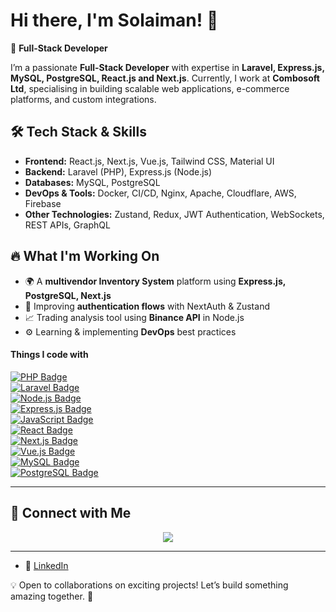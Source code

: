 # Hi there, I'm Solaiman! 👋

🚀 **Full-Stack Developer**

I’m a passionate **Full-Stack Developer** with expertise in **Laravel, Express.js, MySQL, PostgreSQL, React.js and Next.js**. Currently, I work at **Combosoft Ltd**, specialising in building scalable web applications, e-commerce platforms, and custom integrations.

## 🛠️ Tech Stack & Skills

- **Frontend:** React.js, Next.js, Vue.js, Tailwind CSS, Material UI
- **Backend:** Laravel (PHP), Express.js (Node.js)
- **Databases:** MySQL, PostgreSQL
- **DevOps & Tools:** Docker, CI/CD, Nginx, Apache, Cloudflare, AWS, Firebase
- **Other Technologies:** Zustand, Redux, JWT Authentication, WebSockets, REST APIs, GraphQL

## 🔥 What I'm Working On

- 🌍 A **multivendor Inventory System** platform using **Express.js, PostgreSQL, Next.js**
- 🔐 Improving **authentication flows** with NextAuth & Zustand
- 📈 Trading analysis tool using **Binance API** in Node.js
- ⚙️ Learning & implementing **DevOps** best practices


#### Things I code with

[![PHP Badge](https://img.shields.io/badge/-PHP-777BB4?style=for-the-badge&labelColor=black&logo=php&logoColor=white)](#)  
[![Laravel Badge](https://img.shields.io/badge/-Laravel-FF2D20?style=for-the-badge&labelColor=black&logo=laravel&logoColor=white)](#)  
[![Node.js Badge](https://img.shields.io/badge/-Node.js-3C873A?style=for-the-badge&labelColor=black&logo=node.js&logoColor=white)](#)  
[![Express.js Badge](https://img.shields.io/badge/Express.js-000000?style=for-the-badge&logo=express&logoColor=white)](#)  
[![JavaScript Badge](https://img.shields.io/badge/-JavaScript-F0DB4F?style=for-the-badge&labelColor=black&logo=javascript&logoColor=black)](#)  
[![React Badge](https://img.shields.io/badge/-React-61DBFB?style=for-the-badge&labelColor=black&logo=react&logoColor=61DBFB)](#)  
[![Next.js Badge](https://img.shields.io/badge/Next.js-000000?style=for-the-badge&logo=nextdotjs&logoColor=white)](#)  
[![Vue.js Badge](https://img.shields.io/badge/Vue.js-4FC08D?style=for-the-badge&labelColor=black&logo=vue.js&logoColor=white)](#)  
[![MySQL Badge](https://img.shields.io/badge/MySQL-4479A1?style=for-the-badge&labelColor=black&logo=mysql&logoColor=white)](#)  
[![PostgreSQL Badge](https://img.shields.io/badge/PostgreSQL-336791?style=for-the-badge&labelColor=black&logo=postgresql&logoColor=white)](#)  


---

## 🔗 Connect with Me  
<p align="center">
  <a href="https://www.linkedin.com/in/mohammad-solaiman-hossain-536ab9136/"><img src="https://img.shields.io/badge/LinkedIn-%230A66C2.svg?&style=for-the-badge&logo=linkedin&logoColor=white" /></a>
</p>

---

- 💼 [LinkedIn](https://www.linkedin.com/in/mohammad-solaiman-hossain-536ab9136/)

💡 Open to collaborations on exciting projects! Let’s build something amazing together. 🚀

